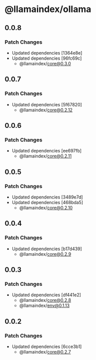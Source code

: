# @llamaindex/ollama

## 0.0.8

### Patch Changes

- Updated dependencies [1364e8e]
- Updated dependencies [96fc69c]
  - @llamaindex/core@0.3.0

## 0.0.7

### Patch Changes

- Updated dependencies [5f67820]
  - @llamaindex/core@0.2.12

## 0.0.6

### Patch Changes

- Updated dependencies [ee697fb]
  - @llamaindex/core@0.2.11

## 0.0.5

### Patch Changes

- Updated dependencies [3489e7d]
- Updated dependencies [468bda5]
  - @llamaindex/core@0.2.10

## 0.0.4

### Patch Changes

- Updated dependencies [b17d439]
  - @llamaindex/core@0.2.9

## 0.0.3

### Patch Changes

- Updated dependencies [df441e2]
  - @llamaindex/core@0.2.8
  - @llamaindex/env@0.1.13

## 0.0.2

### Patch Changes

- Updated dependencies [6cce3b1]
  - @llamaindex/core@0.2.7
